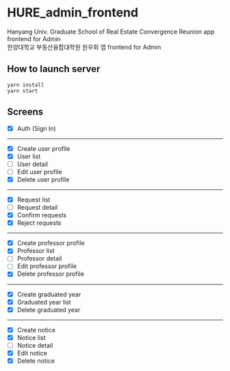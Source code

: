 # HURE_admin_frontend

Hanyang Univ. Graduate School of Real Estate Convergence Reunion app frontend for Admin  
한양대학교 부동산융합대학원 원우회 앱 frontend for Admin

## How to launch server

```shell
yarn install
yarn start
```

## Screens

- [x] Auth (Sign In)

---

- [x] Create user profile
- [x] User list
- [ ] User detail
- [ ] Edit user profile
- [x] Delete user profile

---

- [x] Request list
- [ ] Request detail
- [x] Confirm requests
- [x] Reject requests

---

- [x] Create professor profile
- [x] Professor list
- [ ] Professor detail
- [ ] Edit professor profile
- [x] Delete professor profile

---

- [x] Create graduated year
- [x] Graduated year list
- [x] Delete graduated year

---

- [x] Create notice
- [x] Notice list
- [ ] Notice detail
- [x] Edit notice
- [x] Delete notice
